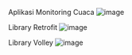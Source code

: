Aplikasi Monitoring Cuaca
![image](https://github.com/Aither-24/WeatherApp/assets/100508741/b4cf2466-8e6f-4c01-aef1-b4ca93524de0)

Library Retrofit
![image](https://github.com/Aither-24/WeatherApp/assets/100508741/7077aad4-748e-4625-84c2-27bd90b74636)

Library Volley
![image](https://github.com/Aither-24/WeatherApp/assets/100508741/648d5283-ec46-4cd4-95be-2686988734f6)
